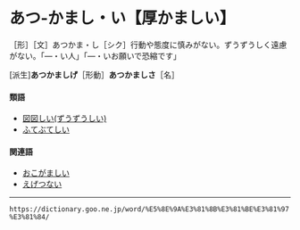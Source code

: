 # あつ‐かまし・い【厚かましい】

［形］［文］あつかま・し［シク］行動や態度に慎みがない。ずうずうしく遠慮がない。「―・い人」「―・いお願いで恐縮です」

\[派生\]**あつかましげ**［形動］**あつかましさ**［名］

#### 類語

-   [図図しい(ずうずうしい)](https://dictionary.goo.ne.jp/word/%E5%9B%B3%E5%9B%B3%E3%81%97%E3%81%84/#jn-117070)
-   [ふてぶてしい](https://dictionary.goo.ne.jp/word/%E5%A4%AA%E5%A4%AA%E3%81%97%E3%81%84/#jn-193962)

#### 関連語

-   [おこがましい](https://dictionary.goo.ne.jp/word/%E7%97%B4%E3%81%8C%E3%81%BE%E3%81%97%E3%81%84/#jn-30626)
-   [えげつない](https://dictionary.goo.ne.jp/word/%E3%81%88%E3%81%92%E3%81%A4%E3%81%AA%E3%81%84/#jn-23246)

---
`https://dictionary.goo.ne.jp/word/%E5%8E%9A%E3%81%8B%E3%81%BE%E3%81%97%E3%81%84/`